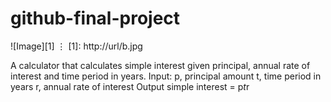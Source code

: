 # github-final-project   
 ![Image][1]
⋮
[1]: http://url/b.jpg

A calculator that calculates simple interest given principal, annual rate of interest and time period in years.
Input:
   p, principal amount
   t, time period in years
   r, annual rate of interest
Output
   simple interest = p*t*r
   
